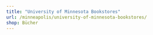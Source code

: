 ```yaml
---
title: "University of Minnesota Bookstores"
url: /minneapolis/university-of-minnesota-bookstores/
shop: Bücher
---
```

